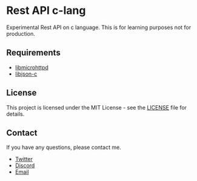 # Rest API c-lang
Experimental Rest API on c language. This is for learning purposes not for production.

## Requirements

- [libmicrohttpd](https://www.gnu.org/software/libmicrohttpd/)
- [libjson-c](https://github.com/json-c/json-c)


## License
This project is licensed under the MIT License - see the [LICENSE](LICENSE) file for details.

## Contact 
If you have any questions, please contact me.

- [Twitter](https://x.com/miruchigawa)
- [Discord](https://discord.gg/mirutakahashi)
- [Email](mailto:miruchigawa@outlook.jp)
